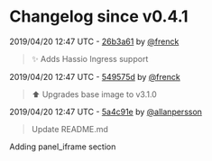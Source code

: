 # Changelog since v0.4.1

2019/04/20 12:47 UTC - [26b3a61](https://github.com/hassio-addons/addon-log-viewer/commit/26b3a61cae09a6c7e617527f9c1acf44aabddb6a) by [@frenck](https://github.com/frenck)
> :sparkles: Adds Hassio Ingress support 

2019/04/20 12:47 UTC - [549575d](https://github.com/hassio-addons/addon-log-viewer/commit/549575d5ea0f887c02f0edaf2aa9f2b3e8bac671) by [@frenck](https://github.com/frenck)
> :arrow_up: Upgrades base image to v3.1.0 

2019/04/20 12:47 UTC - [5a4c91e](https://github.com/hassio-addons/addon-log-viewer/commit/5a4c91e6f389f2c27c794f3581bcc92446c8c48a) by [@allanpersson](https://github.com/allanpersson)
> Update README.md

Adding panel_iframe section 


